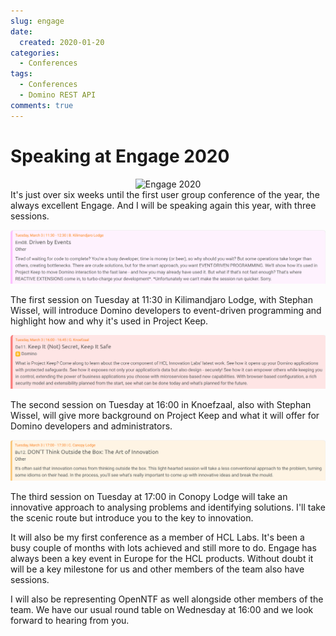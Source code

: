 ```yaml
---
slug: engage
date: 
  created: 2020-01-20
categories:
  - Conferences
tags: 
  - Conferences
  - Domino REST API
comments: true
---
```

# Speaking at Engage 2020

<div style="text-align:center"><img src="https://engage.ug/engage2.nsf/Pages/Images2020/$file/Presenting.png" alt="Engage 2020"/></div>
It's just over six weeks until the first user group conference of the year, the always excellent Engage. And I will be speaking again this year, with three sessions.

<!-- more -->

![Driven by Events](../../images/post-images/engage-1.png)

The first session on Tuesday at 11:30 in Kilimandjaro Lodge, with Stephan Wissel, will introduce Domino developers to event-driven programming and highlight how and why it's used in Project Keep.

![Keep it (Not) Secret](../../images/post-images/engage-2.png)

The second session on Tuesday at 16:00 in Knoefzaal, also with Stephan Wissel, will give more background on Project Keep and what it will offer for Domino developers and administrators.

![Don't Think Outside the Box](../../images/post-images/engage-3.png)

The third session on Tuesday at 17:00 in Conopy Lodge will take an innovative approach to analysing problems and identifying solutions. I'll take the scenic route but introduce you to the key to innovation.

It will also be my first conference as a member of HCL Labs. It's been a busy couple of months with lots achieved and still more to do. Engage has always been a key event in Europe for the HCL products. Without doubt it will be a key milestone for us and other members of the team also have sessions.

I will also be representing OpenNTF as well alongside other members of the team. We have our usual round table on Wednesday at 16:00 and we look forward to hearing from you.
